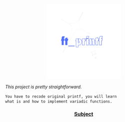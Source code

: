 <div align="center">
  
<picture>
  <a href="https://github.com/0h-laugh/Core/tree/main/ft_printf">
    <img src="https://github.com/0h-laugh/0h-laugh/raw/main/keep_laughing/ft_printf.png" width="240" alt="ft_printf.png">
  </a>
</picture>

</div>

*This project is pretty straightforward.*
```
You have to recode original printf, you will learn
what is and how to implement variadic functions.
```
<div align="center">
  
### [Subject](https://github.com/0h-laugh/Core/blob/main/ft_printf/en.subject.pdf)
</div>
